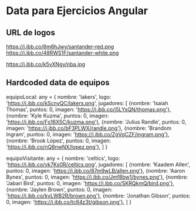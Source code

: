 # Data para Ejercicios Angular

## URL de logos

https://i.ibb.co/6m6hJwy/santander-red.png
https://i.ibb.co/48RWS1F/santander-white.png

https://i.ibb.co/k5yXNgy/nba.jpg

## Hardcoded data de equipos


  equipoLocal: any = {
    nombre: 'lakers',
    logo: 'https://i.ibb.co/kScnyQC/lakers.png',
    jugadores: [
      {nombre: 'Isaiah Thomas', puntos: 0, imagen: 'https://i.ibb.co/j5LYsQN/thomas.png'},
      {nombre: 'Kyle Kuzma', puntos: 0, imagen: 'https://i.ibb.co/Fs16X5C/kuzma.png'},
      {nombre: 'Julius Randle', puntos: 0, imagen: 'https://i.ibb.co/bF3PLWX/randle.png'},
      {nombre: 'Brandom Ingram', puntos: 0, imagen: 'https://i.ibb.co/ZgVqCZF/ingram.png'},
      {nombre: 'Brook López', puntos: 0, imagen: 'https://i.ibb.co/nQ8nwNX/lopez.png'},
    ]
  }

  equipoVisitante: any = {
    nombre: 'celtics',
    logo: 'https://i.ibb.co/vk7Ks0R/celtics.png',
    jugadores: [
      {nombre: 'Kaadem Allen', puntos: 0, imagen: 'https://i.ibb.co/87m9wLB/allen.png'},
      {nombre: 'Aaron Bynes', puntos: 0, imagen: 'https://i.ibb.co/Jmf8bw1/bynes.png'},
      {nombre: 'Jabari Bird', puntos: 0, imagen: 'https://i.ibb.co/SKRQkmQ/bird.png'},
      {nombre: 'Jaylen Brown', puntos: 0, imagen: 'https://i.ibb.co/kyLWB2R/brown.png'},
      {nombre: 'Jonathan Gibson', puntos: 0, imagen: 'https://i.ibb.co/tc64z3t/gibson.png'},
    ]
  }